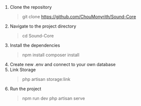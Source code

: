 1. Clone the repository
   > git clone https://github.com/ChouMonyrith/Sound-Core
2. Navigate to the project directory
   > cd Sound-Core
3. Install the dependencies
   > npm install
   > composer install
4. Create new .env and connect to your own database
5. Link Storage
   > php artisan storage:link
6. Run the project
   >npm run dev
   >php artisan serve
